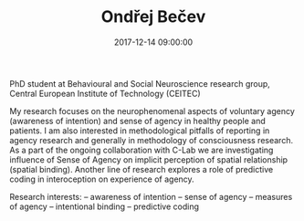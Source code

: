 ﻿---
layout: post
title:  "Ondřej Bečev"
name: Ondřej
surname: Bečev
date:   2017-12-14 09:00:00
categories: people
image-file: /images/people/obecev.jpg
category: colab
mail: ondrej@becev.cz
website: 
twitter:
researchgate: 
---

PhD student at Behavioural and Social Neuroscience research group, Central European Institute of Technology (CEITEC)

My research focuses on the neurophenomenal aspects of voluntary agency (awareness of intention) and sense of agency in healthy people and patients. I am also interested in methodological pitfalls of reporting in agency research and generally in methodology of consciousness research. As a part of the ongoing collaboration with C-Lab we are investigating influence of Sense of Agency on implicit perception of spatial relationship (spatial binding). Another line of research explores a role of predictive coding in interoception on experience of agency.

Research interests:
– awareness of intention
– sense of agency
– measures of agency
– intentional binding
– predictive coding
